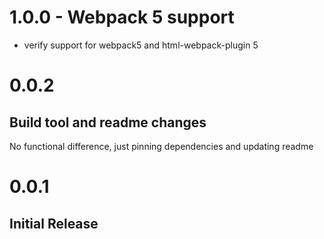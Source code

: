 # 1.0.0 - Webpack 5 support
- verify support for webpack5 and html-webpack-plugin 5


# 0.0.2
## Build tool and readme changes
No functional difference, just pinning dependencies and updating readme

# 0.0.1
## Initial Release
